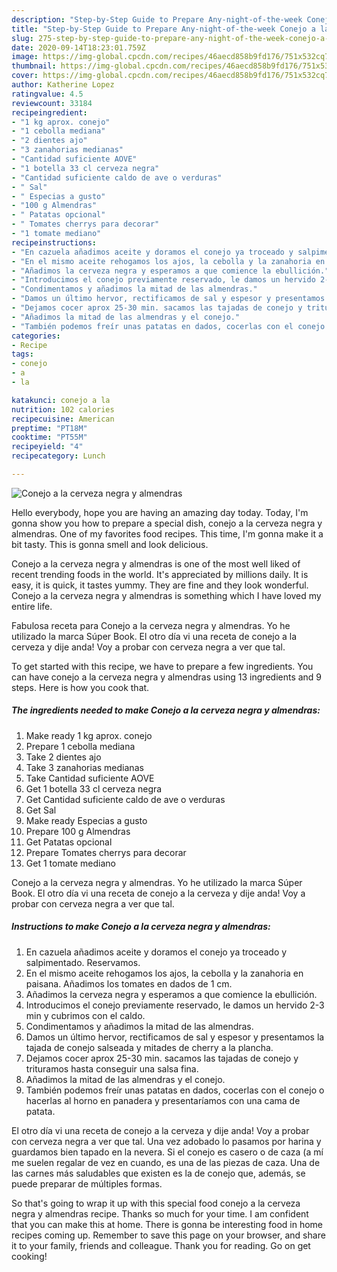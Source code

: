 ```yaml
---
description: "Step-by-Step Guide to Prepare Any-night-of-the-week Conejo a la cerveza negra y almendras"
title: "Step-by-Step Guide to Prepare Any-night-of-the-week Conejo a la cerveza negra y almendras"
slug: 275-step-by-step-guide-to-prepare-any-night-of-the-week-conejo-a-la-cerveza-negra-y-almendras
date: 2020-09-14T18:23:01.759Z
image: https://img-global.cpcdn.com/recipes/46aecd858b9fd176/751x532cq70/conejo-a-la-cerveza-negra-y-almendras-foto-principal.jpg
thumbnail: https://img-global.cpcdn.com/recipes/46aecd858b9fd176/751x532cq70/conejo-a-la-cerveza-negra-y-almendras-foto-principal.jpg
cover: https://img-global.cpcdn.com/recipes/46aecd858b9fd176/751x532cq70/conejo-a-la-cerveza-negra-y-almendras-foto-principal.jpg
author: Katherine Lopez
ratingvalue: 4.5
reviewcount: 33184
recipeingredient:
- "1 kg aprox. conejo"
- "1 cebolla mediana"
- "2 dientes ajo"
- "3 zanahorias medianas"
- "Cantidad suficiente AOVE"
- "1 botella 33 cl cerveza negra"
- "Cantidad suficiente caldo de ave o verduras"
- " Sal"
- " Especias a gusto"
- "100 g Almendras"
- " Patatas opcional"
- " Tomates cherrys para decorar"
- "1 tomate mediano"
recipeinstructions:
- "En cazuela añadimos aceite y doramos el conejo ya troceado y salpimentado. Reservamos."
- "En el mismo aceite rehogamos los ajos, la cebolla y la zanahoria en paisana. Añadimos los tomates en dados de 1 cm."
- "Añadimos la cerveza negra y esperamos a que comience la ebullición."
- "Introducimos el conejo previamente reservado, le damos un hervido 2-3 min y cubrimos con el caldo."
- "Condimentamos y añadimos la mitad de las almendras."
- "Damos un último hervor, rectificamos de sal y espesor y presentamos la tajada de conejo salseada y mitades de cherry a la plancha."
- "Dejamos cocer aprox 25-30 min. sacamos las tajadas de conejo y trituramos hasta conseguir una salsa fina."
- "Añadimos la mitad de las almendras y el conejo."
- "También podemos freír unas patatas en dados, cocerlas con el conejo o hacerlas al horno en panadera y presentaríamos con una cama de patata."
categories:
- Recipe
tags:
- conejo
- a
- la

katakunci: conejo a la 
nutrition: 102 calories
recipecuisine: American
preptime: "PT18M"
cooktime: "PT55M"
recipeyield: "4"
recipecategory: Lunch

---
```



![Conejo a la cerveza negra y almendras](https://img-global.cpcdn.com/recipes/46aecd858b9fd176/751x532cq70/conejo-a-la-cerveza-negra-y-almendras-foto-principal.jpg)

Hello everybody, hope you are having an amazing day today. Today, I'm gonna show you how to prepare a special dish, conejo a la cerveza negra y almendras. One of my favorites food recipes. This time, I'm gonna make it a bit tasty. This is gonna smell and look delicious.

Conejo a la cerveza negra y almendras is one of the most well liked of recent trending foods in the world. It's appreciated by millions daily. It is easy, it is quick, it tastes yummy. They are fine and they look wonderful. Conejo a la cerveza negra y almendras is something which I have loved my entire life.

Fabulosa receta para Conejo a la cerveza negra y almendras. Yo he utilizado la marca Súper Book. El otro día vi una receta de conejo a la cerveza y dije anda! Voy a probar con cerveza negra a ver que tal.


To get started with this recipe, we have to prepare a few ingredients. You can have conejo a la cerveza negra y almendras using 13 ingredients and 9 steps. Here is how you cook that.

<!--inarticleads1-->

##### The ingredients needed to make Conejo a la cerveza negra y almendras:

1. Make ready 1 kg aprox. conejo
1. Prepare 1 cebolla mediana
1. Take 2 dientes ajo
1. Take 3 zanahorias medianas
1. Take Cantidad suficiente AOVE
1. Get 1 botella 33 cl cerveza negra
1. Get Cantidad suficiente caldo de ave o verduras
1. Get  Sal
1. Make ready  Especias a gusto
1. Prepare 100 g Almendras
1. Get  Patatas opcional
1. Prepare  Tomates cherrys para decorar
1. Get 1 tomate mediano


Conejo a la cerveza negra y almendras. Yo he utilizado la marca Súper Book. El otro día vi una receta de conejo a la cerveza y dije anda! Voy a probar con cerveza negra a ver que tal. 

<!--inarticleads2-->

##### Instructions to make Conejo a la cerveza negra y almendras:

1. En cazuela añadimos aceite y doramos el conejo ya troceado y salpimentado. Reservamos.
1. En el mismo aceite rehogamos los ajos, la cebolla y la zanahoria en paisana. Añadimos los tomates en dados de 1 cm.
1. Añadimos la cerveza negra y esperamos a que comience la ebullición.
1. Introducimos el conejo previamente reservado, le damos un hervido 2-3 min y cubrimos con el caldo.
1. Condimentamos y añadimos la mitad de las almendras.
1. Damos un último hervor, rectificamos de sal y espesor y presentamos la tajada de conejo salseada y mitades de cherry a la plancha.
1. Dejamos cocer aprox 25-30 min. sacamos las tajadas de conejo y trituramos hasta conseguir una salsa fina.
1. Añadimos la mitad de las almendras y el conejo.
1. También podemos freír unas patatas en dados, cocerlas con el conejo o hacerlas al horno en panadera y presentaríamos con una cama de patata.


El otro día vi una receta de conejo a la cerveza y dije anda! Voy a probar con cerveza negra a ver que tal. Una vez adobado lo pasamos por harina y guardamos bien tapado en la nevera. Si el conejo es casero o de caza (a mí me suelen regalar de vez en cuando, es una de las piezas de caza. Una de las carnes más saludables que existen es la de conejo que, además, se puede preparar de múltiples formas. 

So that's going to wrap it up with this special food conejo a la cerveza negra y almendras recipe. Thanks so much for your time. I am confident that you can make this at home. There is gonna be interesting food in home recipes coming up. Remember to save this page on your browser, and share it to your family, friends and colleague. Thank you for reading. Go on get cooking!
